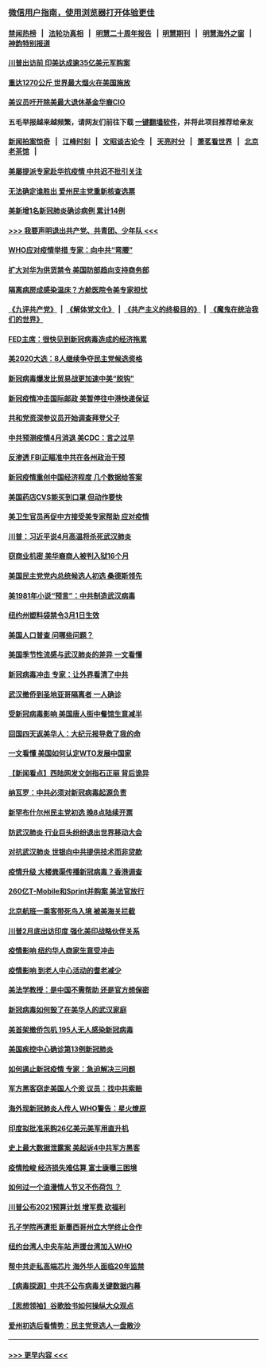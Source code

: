 ### [微信用户指南，使用浏览器打开体验更佳](https://github.com/gfw-breaker/banned-news1/blob/master/indexes/wechat-guide.md?t=0)
#### [禁闻热榜](热点新闻.md?t=0)  &nbsp;&nbsp;|&nbsp;&nbsp; [法轮功真相](https://github.com/gfw-breaker/truth/blob/master/README.md?t=0) &nbsp;&nbsp;|&nbsp;&nbsp; [明慧二十周年报告](https://github.com/gfw-breaker/mh-reports/blob/master/README.md?t=0) &nbsp;&nbsp;|&nbsp;&nbsp;[明慧期刊](https://github.com/gfw-breaker/mh-qikan) &nbsp;&nbsp;|&nbsp;&nbsp; [明慧海外之窗](https://github.com/gfw-breaker/mh-news/blob/master/README.md?t=0) &nbsp;&nbsp;|&nbsp;&nbsp; [神韵特别报道](https://github.com/gfw-breaker/mh-news/blob/master/shenyun.md?t=0)
#### [川普出访前 印美达成逾35亿美元军购案](../pages/nsc412/n11865444.md?t=02132102) 
#### [重达1270公斤 世界最大烟火在美国施放](../pages/nsc412/n11865198.md?t=02132102) 
#### [美议员吁开除美最大退休基金华裔CIO](../pages/nsc412/n11865230.md?t=02132102) 
#### 五毛举报越来越频繁，请网友们前往下载 [一键翻墙软件](https://github.com/gfw-breaker/ssr-accounts)，并将此项目推荐给亲友
#### [新闻拍案惊奇](https://github.com/gfw-breaker/banned-news1/blob/master/pages/link4.md) &nbsp;&nbsp;|&nbsp;&nbsp; [江峰时刻](https://github.com/gfw-breaker/banned-news1/blob/master/pages/link4.md) &nbsp;&nbsp;|&nbsp;&nbsp; [文昭谈古论今](https://github.com/gfw-breaker/banned-news1/blob/master/pages/link4.md) &nbsp;&nbsp;|&nbsp;&nbsp; [天亮时分](https://github.com/gfw-breaker/banned-news1/blob/master/pages/link4.md) &nbsp;&nbsp;|&nbsp;&nbsp; [萧茗看世界](https://github.com/gfw-breaker/banned-news1/blob/master/pages/link4.md) &nbsp;&nbsp;|&nbsp;&nbsp; [北京老茶馆](https://github.com/gfw-breaker/banned-news1/blob/master/pages/link4.md) &nbsp;&nbsp;|&nbsp;&nbsp; 
#### [美屡提派专家赴华抗疫情 中共迟不批引关注](../pages/nsc412/n11864719.md?t=02132102) 
#### [无法确定谁胜出 爱州民主党重新核查选票](../pages/nsc412/n11864830.md?t=02132102) 
#### [美新增1名新冠肺炎确诊病例 累计14例](../pages/nsc412/n11864893.md?t=02132102) 
#### [>>> 我要声明退出共产党、共青团、少年队 <<<](https://github.com/begood0513/goodnews/blob/master/quit/letter.md) 
#### [WHO应对疫情举措 专家：向中共“弯腰”](../pages/nsc412/n11864727.md?t=02132102) 
#### [扩大对华为供货禁令 美国防部趋向支持商务部](../pages/nsc412/n11864773.md?t=02132102) 
#### [隔离病房成感染温床？方舱医院令美专家担忧](../pages/nsc412/n11864575.md?t=02132102) 
#### [《九评共产党》](https://github.com/begood0513/9ping.md/blob/master/README.md) &nbsp;|&nbsp; [《解体党文化》](../../../../jtdwh.md/blob/master/README.md)  &nbsp;|&nbsp; [《共产主义的终极目的》](../../../../gczydzjmd.md/blob/master/README.md) &nbsp;|&nbsp; [《魔鬼在统治我们的世界》](../../../../mgztzwmdsj.md/blob/master/README.md) 
#### [FED主席：很快见到新冠病毒造成的经济拖累](../pages/nsc412/n11864507.md?t=02132102) 
#### [美2020大选：8人继续争夺民主党候选资格](../pages/nsc412/n11864327.md?t=02132102) 
#### [新冠病毒爆发比贸易战更加速中美“脱钩”](../pages/nsc412/n11864470.md?t=02132102) 
#### [新冠疫情冲击国际邮政 美暂停往中港快递保证](../pages/nsc412/n11864207.md?t=02132102) 
#### [共和党资深参议员开始调查拜登父子](../pages/nsc412/n11863984.md?t=02132102) 
#### [中共预测疫情4月消退 美CDC：言之过早](../pages/nsc412/n11864310.md?t=02132102) 
#### [反渗透 FBI正瞄准中共在各州政治干预](../pages/nsc412/n11864300.md?t=02132102) 
#### [新冠疫情重创中国经济程度 几个数据给答案](../pages/nsc412/n11864203.md?t=02132102) 
#### [美国药店CVS能买到口罩 但动作要快](../pages/nsc412/n11862438.md?t=02132102) 
#### [美卫生官员再促中方接受美专家帮助 应对疫情](../pages/nsc412/n11864043.md?t=02132102) 
#### [川普：习近平说4月高温将杀死武汉肺炎](../pages/nsc412/n11860814.md?t=02132102) 
#### [窃商业机密 美华裔商人被判入狱16个月](../pages/nsc412/n11863911.md?t=02132102) 
#### [美国民主党党内总统候选人初选 桑德斯领先](../pages/nsc412/n11863475.md?t=02132102) 
#### [美1981年小说“预言”：中共制造武汉病毒](../pages/nsc412/n11863306.md?t=02132102) 
#### [纽约州塑料袋禁令3月1日生效](../pages/nsc412/n11862832.md?t=02132102) 
#### [美国人口普查  问哪些问题？](../pages/nsc412/n11862808.md?t=02132102) 
#### [美国季节性流感与武汉肺炎的差异 一文看懂](../pages/nsc412/n11862428.md?t=02132102) 
#### [新冠病毒冲击 专家：让外界看清了中共](../pages/nsc412/n11862280.md?t=02132102) 
#### [武汉撤侨到圣地亚哥隔离者 一人确诊](../pages/nsc412/n11862460.md?t=02132102) 
#### [受新冠病毒影响 美国唐人街中餐馆生意减半](../pages/nsc412/n11861940.md?t=02132102) 
#### [回国四天返美华人：大纪元报导救了我的命](../pages/nsc412/n11862181.md?t=02132102) 
#### [一文看懂 美国如何认定WTO发展中国家](../pages/nsc412/n11862051.md?t=02132102) 
#### [【新闻看点】西陆网发文剑指石正丽 背后诡异](../pages/nsc412/n11861792.md?t=02132102) 
#### [纳瓦罗：中共必须对新冠病毒起源负责](../pages/nsc412/n11861810.md?t=02132102) 
#### [新罕布什尔州民主党初选 晚8点陆续开票](../pages/nsc412/n11861872.md?t=02132102) 
#### [防武汉肺炎 行业巨头纷纷退出世界移动大会](../pages/nsc412/n11861795.md?t=02132102) 
#### [对抗武汉肺炎 世银向中共提供技术而非贷款](../pages/nsc412/n11861652.md?t=02132102) 
#### [疫情升级 大楼粪渠传播新冠病毒？香港调查](../pages/nsc412/n11861556.md?t=02132102) 
#### [260亿T-Mobile和Sprint并购案 美法官放行](../pages/nsc412/n11861511.md?t=02132102) 
#### [北京航班一乘客带死鸟入境 被美海关拦截](../pages/nsc412/n11861317.md?t=02132102) 
#### [川普2月底出访印度 强化美印战略伙伴关系](../pages/nsc412/n11860557.md?t=02132102) 
#### [疫情影响  纽约华人商家生意受冲击](../pages/nsc412/n11860284.md?t=02132102) 
#### [疫情影响  到老人中心活动的耆老减少](../pages/nsc412/n11860199.md?t=02132102) 
#### [美法学教授：是中国不需帮助 还是官方想保密](../pages/nsc412/n11859492.md?t=02132102) 
#### [新冠病毒如何毁了在美华人的武汉家庭](../pages/nsc412/n11859524.md?t=02132102) 
#### [美首架撤侨包机 195人无人感染新冠病毒](../pages/nsc412/n11859908.md?t=02132102) 
#### [美国疾控中心确诊第13例新冠肺炎](../pages/nsc412/n11859966.md?t=02132102) 
#### [如何遏止新冠疫情 专家：急迫解决三问题](../pages/nsc412/n11859685.md?t=02132102) 
#### [军方黑客窃走美国人个资 议员：找中共索赔](../pages/nsc412/n11859371.md?t=02132102) 
#### [海外现新冠肺炎人传人 WHO警告：星火燎原](../pages/nsc412/n11859252.md?t=02132102) 
#### [印度拟批准采购26亿美元美军用直升机](../pages/nsc412/n11859143.md?t=02132102) 
#### [史上最大数据泄露案 美起诉4中共军方黑客](../pages/nsc412/n11859115.md?t=02132102) 
#### [疫情险峻 经济损失难估算 富士康曝三困境](../pages/nsc412/n11859120.md?t=02132102) 
#### [如何过一个浪漫情人节又不伤荷包 ？](../pages/nsc412/n11858969.md?t=02132102) 
#### [川普公布2021预算计划 增军费 砍福利](../pages/nsc412/n11859012.md?t=02132102) 
#### [孔子学院再遭拒 新墨西哥州立大学终止合作](../pages/nsc412/n11858661.md?t=02132102) 
#### [纽约台湾人中央车站  声援台湾加入WHO](../pages/nsc412/n11857757.md?t=02132102) 
#### [帮中共走私高端芯片 海外华人面临20年监禁](../pages/nsc412/n11855016.md?t=02132102) 
#### [【病毒探源】中共不公布病毒关键数据内幕](../pages/nsc412/n11856584.md?t=02132102) 
#### [【思想领袖】谷歌脸书如何操纵大众观点](../pages/nsc412/n11680874.md?t=02132102) 
#### [爱州初选后看情势：民主党竞选人一盘散沙](../pages/nsc412/n11856557.md?t=02132102) 

----
#### [ >>> 更早内容 <<< ](../indexes/nsc412-earlier.md)
